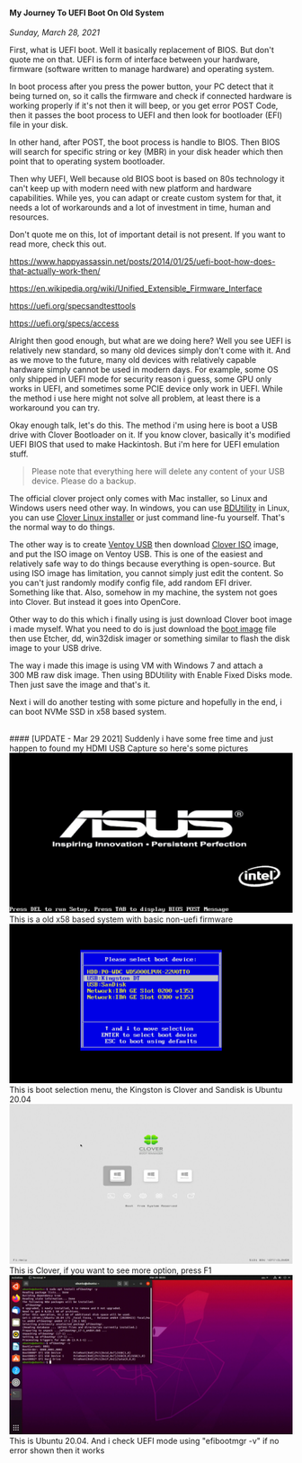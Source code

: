 #### My Journey To UEFI Boot On Old System
_Sunday, March 28, 2021_

First, what is UEFI boot. Well it basically replacement of BIOS. But don't quote me on that. 
UEFI is form of interface between your hardware, firmware (software written to manage hardware) and 
operating system. 

In boot process after you press the power button, your PC detect that it being 
turned on, so it calls the firmware and check if connected hardware is working properly if it's not 
then it will beep, or you get error POST Code, then it passes the boot process to UEFI and then look for 
bootloader (EFI) file in your disk. 

In other hand, after POST, the boot process is handle to BIOS. Then BIOS will search for specific string 
or key (MBR) in your disk header which then point that to operating system bootloader.

Then why UEFI, Well because old BIOS boot is based on 80s technology it can't keep up with modern 
need with new platform and hardware capabilities. While yes, you can adapt or create custom system 
for that, it needs a lot of workarounds and a lot of investment in time, human and resources.

Don't quote me on this, lot of important detail is not present. If you want to read more, check this out.

<https://www.happyassassin.net/posts/2014/01/25/uefi-boot-how-does-that-actually-work-then/>

<https://en.wikipedia.org/wiki/Unified_Extensible_Firmware_Interface>

<https://uefi.org/specsandtesttools>

<https://uefi.org/specs/access>

Alright then good enough, but what are we doing here? Well you see UEFI is relatively new standard, so 
many old devices simply don't come with it. And as we move to the future, many old devices with relatively 
capable hardware simply cannot be used in modern days. For example, some OS only shipped in UEFI mode for 
security reason i guess, some GPU only works in UEFI, and sometimes some PCIE device only work in UEFI. 
While the method i use here might not solve all problem, at least there is a workaround you can try.

Okay enough talk, let's do this. The method i'm using here is boot a USB drive with Clover Bootloader on it.
If you know clover, basically it's modified UEFI BIOS that used to make Hackintosh. But i'm here for UEFI 
emulation stuff.

> Please note that everything here will delete any content of your USB device. Please do a backup.

The official clover project only comes with Mac installer, so Linux and Windows users need other way. In 
windows, you can use [BDUtility](http://cvad-mac.narod.ru/index/bootdiskutility_exe/0-5) in Linux, you can 
use [Clover Linux installer](https://github.com/m13253/clover-linux-installer) or just command line-fu yourself. 
That's the normal way to do things.

The other way is to create [Ventoy USB](https://www.ventoy.net/en/index.html) then download 
[Clover ISO](https://github.com/CloverHackyColor/CloverBootloader/releases) image, and put the ISO image on 
Ventoy USB. This is one of the easiest and relatively safe way to do things because everything is open-source. 
But using ISO image has limitation, you cannot simply just edit the content. So you can't just randomly modify 
config file, add random EFI driver. Something like that. Also, somehow in my machine, the system not goes into 
Clover. But instead it goes into OpenCore.

Other way to do this which i finally using is just download Clover boot image i made myself. What you need 
to do is just download the [boot image](./posts/2021-03-28-my-journey-to-uefi-boot-on-old-system/clover-r5131-bootimage.zip) 
file then use Etcher, dd, win32disk imager or something similar to flash the disk image to your USB drive.

The way i made this image is using VM with Windows 7 and attach a 300 MB raw disk image. Then using BDUtility 
with Enable Fixed Disks mode. Then just save the image and that's it.

Next i will do another testing with some picture and hopefully in the end, i can boot NVMe SSD in x58 based 
system.

<br>
#### [UPDATE - Mar 29 2021]
Suddenly i have some free time and just happen to found my HDMI USB Capture so here's some pictures
<div class="row">
	<div class="col-sm-3"></div>
	<div class="col-sm-6">
		<div class="img-thumbnail">
			<img class="img-fluid" loading="lazy" src="./posts/2021-03-28-my-journey-to-uefi-boot-on-old-system/1.jpg" alt="img">
            <span>This is a old x58 based system with basic non-uefi firmware</span>
		</div>
	</div>
	<div class="col-sm-3"></div>
</div>
<div class="row">
	<div class="col-sm-3"></div>
	<div class="col-sm-6">
		<div class="img-thumbnail">
			<img class="img-fluid" loading="lazy" src="./posts/2021-03-28-my-journey-to-uefi-boot-on-old-system/2.jpg" alt="img">
            <span>This is boot selection menu, the Kingston is Clover and Sandisk is Ubuntu 20.04</span>
		</div>
	</div>
	<div class="col-sm-3"></div>
</div>
<div class="row">
	<div class="col-sm-3"></div>
	<div class="col-sm-6">
		<div class="img-thumbnail">
			<img class="img-fluid" loading="lazy" src="./posts/2021-03-28-my-journey-to-uefi-boot-on-old-system/3.jpg" alt="img">
            <span>This is Clover, if you want to see more option, press F1</span>
		</div>
	</div>
	<div class="col-sm-3"></div>
</div>
<div class="row">
	<div class="col-sm-3"></div>
	<div class="col-sm-6">
		<div class="img-thumbnail">
			<img class="img-fluid" loading="lazy" src="./posts/2021-03-28-my-journey-to-uefi-boot-on-old-system/4.jpg" alt="img">
            <span>This is Ubuntu 20.04. And i check UEFI mode using "efibootmgr -v" if no error shown then it works</span>
		</div>
	</div>
	<div class="col-sm-3"></div>
</div>